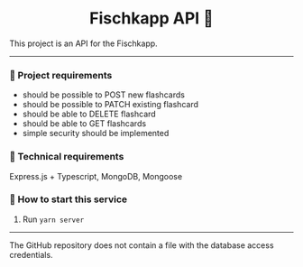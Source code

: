 <h1 align="center">
  Fischkapp API 📄
</h1>

This project is an API for the Fischkapp.

---

### 📝 Project requirements

- should be possible to POST new flashcards
- should be possible to PATCH existing flashcard
- should be able to DELETE flashcard
- should be able to GET flashcards
- simple security should be implemented

### 🔧 Technical requirements

Express.js + Typescript, MongoDB, Mongoose

### 📖 How to start this service

1. Run ``yarn server``

- - -
The GitHub repository does not contain a file with the database access credentials.